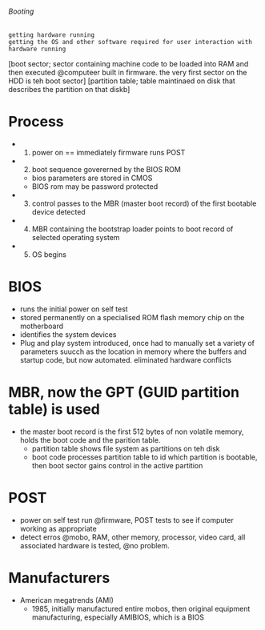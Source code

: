 ###### Booting
    getting hardware running
    getting the OS and other software required for user interaction with hardware running
[boot sector; sector containing machine code to be loaded into RAM and then executed @computeer built in firmware. the very first sector on the HDD is teh boot sector]
[partition table; table maintinaed on disk that describes the partition on that diskb]
# Process
- 1. power on == immediately firmware runs POST 
- 2. boot sequence govererned by the BIOS ROM
    + bios parameters are stored in CMOS
    + BIOS rom may be password protected
- 3. control passes to the MBR (master boot record) of the first bootable device detected
- 4. MBR containing the bootstrap loader points to boot record of selected operating system
- 5. OS begins


# BIOS
- runs the initial power on self test
- stored permanently on a specialised ROM flash memory chip on the motherboard
- identifies the system devices
- Plug and play system introduced, once had to manually set a variety of parameters suucch as the location in memory where the buffers and startup code, but now automated. eliminated hardware conflicts

# MBR, now the GPT (GUID partition table) is used
- the master boot record is the first 512 bytes of non volatile memory, holds the boot code and the parition table.
    + partition table shows file system as partitions on teh disk
    + boot code processes partition table to id which partition is bootable, then boot sector gains control in the active partition

# POST
- power on self test run @firmware, POST tests to see if computer working as appropriate
- detect erros @mobo, RAM, other memory, processor, video card, all associated hardware is tested, @no problem.




# Manufacturers
- American megatrends (AMI)
    + 1985, initially manufactured entire mobos, then original equipment manufacturing, especially AMIBIOS, which is a BIOS
